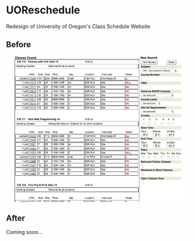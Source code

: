 # UOReschedule
Redesign of University of Oregon's Class Schedule Website

## Before
![screenshot](Images/Before_Screenshot.png)

## After
Coming soon...
